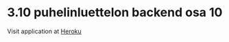 # 3.10 puhelinluettelon backend osa 10
Visit application at [Heroku](http://phonelistapp.herokuapp.com/)